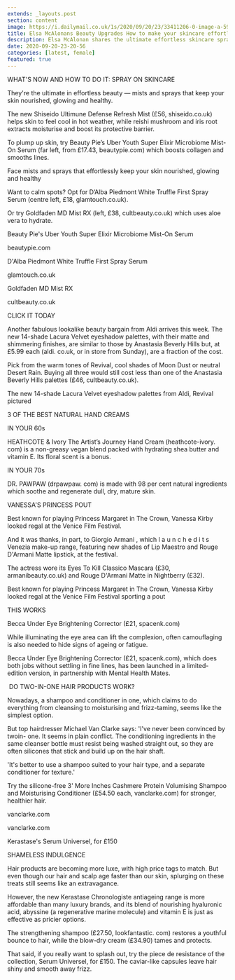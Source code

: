 ```yaml
---
extends: _layouts.post
section: content
image: https://i.dailymail.co.uk/1s/2020/09/20/23/33411206-0-image-a-59_1600639379009.jpg 
title: Elsa McAlonans Beauty Upgrades How to make your skincare effortless using sprays 
description: Elsa McAlonan shares the ultimate effortless skincare sprays and mists. She also recommends three fantastic natural hand creams for any age.And the secret behind Vanessa Kirbys pout is revealed... 
date: 2020-09-20-23-20-56 
categories: [latest, female] 
featured: true 
--- 
```

WHAT'S NOW AND HOW TO DO IT: SPRAY ON SKINCARE 

They're the ultimate in effortless beauty — mists and sprays that keep your skin nourished, glowing and healthy.

The new Shiseido Ultimune Defense Refresh Mist (£56, shiseido.co.uk) helps skin to feel cool in hot weather, while reishi mushroom and iris root extracts moisturise and boost its protective barrier.

To plump up skin, try Beauty Pie’s Uber Youth Super Elixir Microbiome Mist-On Serum (far left, from £17.43, beautypie.com) which boosts collagen and smooths lines.

Face mists and sprays that effortlessly keep your skin nourished, glowing and healthy

Want to calm spots? Opt for D’Alba Piedmont White Truffle First Spray Serum (centre left, £18, glamtouch.co.uk).

Or try Goldfaden MD Mist RX (left, £38, cultbeauty.co.uk) which uses aloe vera to hydrate.

Beauty Pie's Uber Youth Super Elixir Microbiome Mist-On Serum

beautypie.com

D'Alba Piedmont White Truffle First Spray Serum 

glamtouch.co.uk

Goldfaden MD Mist RX  

cultbeauty.co.uk

CLICK IT TODAY 

Another fabulous lookalike beauty bargain from Aldi arrives this week. The new 14-shade Lacura Velvet eyeshadow palettes, with their matte and shimmering finishes, are similar to those by Anastasia Beverly Hills but, at £5.99 each (aldi. co.uk, or in store from Sunday), are a fraction of the cost.

Pick from the warm tones of Revival, cool shades of Moon Dust or neutral Desert Rain. Buying all three would still cost less than one of the Anastasia Beverly Hills palettes (£46, cultbeauty.co.uk).  

The new 14-shade Lacura Velvet eyeshadow palettes from Aldi, Revival pictured

3 OF THE BEST NATURAL HAND CREAMS

IN YOUR 60s

HEATHCOTE & Ivory The Artist’s Journey Hand Cream (heathcote-ivory. com) is a non-greasy vegan blend packed with hydrating shea butter and vitamin E. Its floral scent is a bonus.

IN YOUR 70s     

DR. PAWPAW (drpawpaw. com) is made with 98 per cent natural ingredients which soothe and regenerate dull, dry, mature skin. 



VANESSA'S PRINCESS POUT 

Best known for playing Princess Margaret in The Crown, Vanessa Kirby looked regal at the Venice Film Festival.

And it was thanks, in part, to Giorgio Armani , which l a u n c h e d i t s Venezia make-up range, featuring new shades of Lip Maestro and Rouge D'Armani Matte lipstick, at the festival.

The actress wore its Eyes To Kill Classico Mascara (£30, armanibeauty.co.uk) and Rouge D'Armani Matte in Nightberry (£32). 

Best known for playing Princess Margaret in The Crown, Vanessa Kirby looked regal at the Venice Film Festival sporting a pout

THIS WORKS 

Becca Under Eye Brightening Corrector (£21, spacenk.com)

While illuminating the eye area can lift the complexion, often camouflaging is also needed to hide signs of ageing or fatigue.

Becca Under Eye Brightening Corrector (£21, spacenk.com), which does both jobs without settling in fine lines, has been launched in a limited-edition version, in partnership with Mental Health Mates.

 DO TWO-IN-ONE HAIR PRODUCTS WORK?

Nowadays, a shampoo and conditioner in one, which claims to do everything from cleansing to moisturising and frizz-taming, seems like the simplest option.

But top hairdresser Michael Van Clarke says: 'I've never been convinced by twoin- one. It seems in plain conflict. The conditioning ingredients in the same cleanser bottle must resist being washed straight out, so they are often silicones that stick and build up on the hair shaft.

'It's better to use a shampoo suited to your hair type, and a separate conditioner for texture.'

Try the silicone-free 3' More Inches Cashmere Protein Volumising Shampoo and Moisturising Conditioner (£54.50 each, vanclarke.com) for stronger, healthier hair.

vanclarke.com 

vanclarke.com 

Kerastase's Serum Universel, for £150

SHAMELESS INDULGENCE

Hair products are becoming more luxe, with high price tags to match. But even though our hair and scalp age faster than our skin, splurging on these treats still seems like an extravagance.

However, the new Kerastase Chronologiste antiageing range is more affordable than many luxury brands, and its blend of nourishing hyaluronic acid, abyssine (a regenerative marine molecule) and vitamin E is just as effective as pricier options.

The strengthening shampoo (£27.50, lookfantastic. com) restores a youthful bounce to hair, while the blow-dry cream (£34.90) tames and protects.

That said, if you really want to splash out, try the piece de resistance of the collection, Serum Universel, for £150. The caviar-like capsules leave hair shiny and smooth away frizz. 

